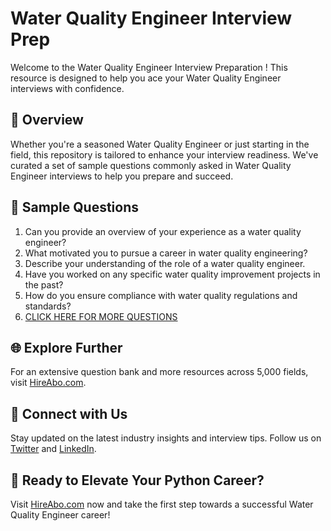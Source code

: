 # Water Quality Engineer Interview Prep

Welcome to the Water Quality Engineer Interview Preparation ! This resource is designed to help you ace your Water Quality Engineer interviews with confidence.

## 🚀 Overview

Whether you're a seasoned Water Quality Engineer or just starting in the field, this repository is tailored to enhance your interview readiness. We've curated a set of sample questions commonly asked in Water Quality Engineer interviews to help you prepare and succeed.

## 📝 Sample Questions

1. Can you provide an overview of your experience as a water quality engineer?
2. What motivated you to pursue a career in water quality engineering?
3. Describe your understanding of the role of a water quality engineer.
4. Have you worked on any specific water quality improvement projects in the past?
5. How do you ensure compliance with water quality regulations and standards?
6. [CLICK HERE FOR MORE QUESTIONS](https://hireabo.com/job/3_0_48/Water%20Quality%20Engineer)

## 🌐 Explore Further

For an extensive question bank and more resources across 5,000 fields, visit [HireAbo.com](https://www.hireabo.com).

## 📱 Connect with Us

Stay updated on the latest industry insights and interview tips. Follow us on [Twitter](https://twitter.com/hireabo) and [LinkedIn](https://www.linkedin.com/in/hire-abo-3609972a8/).

## 🚀 Ready to Elevate Your Python Career?

Visit [HireAbo.com](https://www.hireabo.com) now and take the first step towards a successful Water Quality Engineer career!